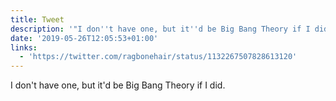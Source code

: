 ```yaml
---
title: Tweet
description: '"I don''t have one, but it''d be Big Bang Theory if I did. "'
date: '2019-05-26T12:05:53+01:00'
links:
  - 'https://twitter.com/ragbonehair/status/1132267507828613120'
---
```

I don't have one, but it'd be Big Bang Theory if I did. 
